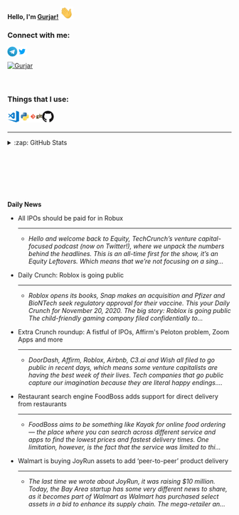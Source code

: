 #### Hello, I'm [Gurjar!](https://GurjarKing.github.io) <img src="https://raw.githubusercontent.com/ABSphreak/ABSphreak/master/gifs/Hi.gif" width="30px"></h2>


### Connect with me:

[<img align="left" alt="Gurjar | Telegram" width="22px" src="https://raw.githubusercontent.com/github/explore/80688e429a7d4ef2fca1e82350fe8e3517d3494d/topics/telegram/telegram.png" />][Telegram]
[<img align="left" alt="Gurjar | Twitter" width="22px" src="https://raw.githubusercontent.com/github/explore/80688e429a7d4ef2fca1e82350fe8e3517d3494d/topics/twitter/twitter.png" />][Twitter]
<br >
<br >
<a href="https://github.com/GurjarKing"><img src="https://komarev.com/ghpvc/?username=GurjarKing" alt="Gurjar" /></a> <br />
<br />
<br />
<!-- <br >

![](https://visitor-badge.glitch.me/badge?page_id=GurjarKing)

<br /> -->

### Things that I use:

[<img align="left" alt="Visual Studio Code" width="26px" src="https://raw.githubusercontent.com/github/explore/80688e429a7d4ef2fca1e82350fe8e3517d3494d/topics/visual-studio-code/visual-studio-code.png" />][VSCode]
[<img align="left" alt="Python" width="26px" src="https://raw.githubusercontent.com/github/explore/80688e429a7d4ef2fca1e82350fe8e3517d3494d/topics/python/python.png" />][Python]
[<img align="left" alt="Git" width="26px" src="https://raw.githubusercontent.com/github/explore/80688e429a7d4ef2fca1e82350fe8e3517d3494d/topics/git/git.png" />][Git]
[<img align="left" alt="GitHub" width="26px" src="https://raw.githubusercontent.com/github/explore/78df643247d429f6cc873026c0622819ad797942/topics/github/github.png" />][Github]

<br />
<br />

---
<details>
  <summary>:zap: GitHub Stats</summary>

<img align="left" alt="Gurjar's Github Stats" src="https://github-readme-stats.vercel.app/api?username=GurjarKing&show_icons=true&hide_border=true&count_private=true&include_all_commit=true&theme=algolia" />

</details>

<!-- ### 🔔 My latest tweet
<a href="https://twitter.com/Gurjar_King43" target="_blank">
	<img src="https://github.com/GurjarKing/GurjarKing/raw/master/tweet.png" width="70%" align="center" alt="Click to view on Twitter" title="My latest tweet, as an image"/>
</a> -->
<br>

<pre>

</pre>

<!-- **Quote of the hour:**

{qoth}

~ {qoth_author}
<pre>

</pre> -->
<br>
<pre>


</pre>
<strong>Daily News</strong>
  
  - All IPOs should be paid for in Robux
     <hr/>
     
      - *Hello and welcome back to Equity, TechCrunch’s venture capital-focused podcast (now on Twitter!), where we unpack the numbers behind the headlines. This is an all-time first for the show, it’s an Equity Leftovers. Which means that we’re not focusing on a sing…*
     
  - Daily Crunch: Roblox is going public
      <hr/>
      
      - *Roblox opens its books, Snap makes an acquisition and Pfizer and BioNTech seek regulatory approval for their vaccine. This your Daily Crunch for November 20, 2020. The big story: Roblox is going public The child-friendly gaming company filed confidentially to…*
      
  - Extra Crunch roundup: A fistful of IPOs, Affirm's Peloton problem, Zoom Apps and more
      <hr/>
      
      - *DoorDash, Affirm, Roblox, Airbnb, C3.ai and Wish all filed to go public in recent days, which means some venture capitalists are having the best week of their lives. Tech companies that go public capture our imagination because they are literal happy endings.…*
      
  - Restaurant search engine FoodBoss adds support for direct delivery from restaurants
      <hr/>
      
      - *FoodBoss aims to be something like Kayak for online food ordering — the place where you can search across different service and apps to find the lowest prices and fastest delivery times. One limitation, however, is the fact that the service was limited to thi…*
       
  - Walmart is buying JoyRun assets to add ‘peer-to-peer’ product delivery
      <hr/>
       
       - *The last time we wrote about JoyRun, it was raising $10 million. Today, the Bay Area startup has some very different news to share, as it becomes part of Walmart as Walmart has purchased select assets in a bid to enhance its supply chain. The mega-retailer an…*
      

<br />

[VSCode]: https://code.visualstudio.com/
[Python]: https://www.python.org/
[Git]: https://git-scm.com/
[Github]: https://github.com/
[Telegram]: https://t.me/Gurjar_King/
[Twitter]: https://twitter.com/Gurjar_King43/
